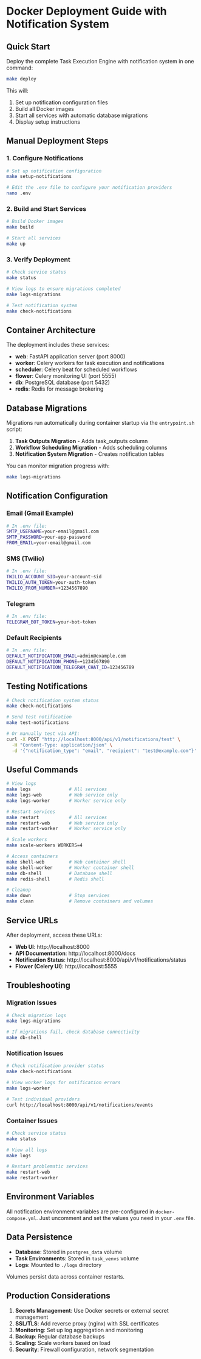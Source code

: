 # Docker Deployment Guide with Notification System

## Quick Start

Deploy the complete Task Execution Engine with notification system in one command:

```bash
make deploy
```

This will:
1. Set up notification configuration files
2. Build all Docker images
3. Start all services with automatic database migrations
4. Display setup instructions

## Manual Deployment Steps

### 1. Configure Notifications

```bash
# Set up notification configuration
make setup-notifications

# Edit the .env file to configure your notification providers
nano .env
```

### 2. Build and Start Services

```bash
# Build Docker images
make build

# Start all services
make up
```

### 3. Verify Deployment

```bash
# Check service status
make status

# View logs to ensure migrations completed
make logs-migrations

# Test notification system
make check-notifications
```

## Container Architecture

The deployment includes these services:

- **web**: FastAPI application server (port 8000)
- **worker**: Celery workers for task execution and notifications
- **scheduler**: Celery beat for scheduled workflows
- **flower**: Celery monitoring UI (port 5555)
- **db**: PostgreSQL database (port 5432)
- **redis**: Redis for message brokering

## Database Migrations

Migrations run automatically during container startup via the `entrypoint.sh` script:

1. **Task Outputs Migration** - Adds task_outputs column
2. **Workflow Scheduling Migration** - Adds scheduling columns  
3. **Notification System Migration** - Creates notification tables

You can monitor migration progress with:
```bash
make logs-migrations
```

## Notification Configuration

### Email (Gmail Example)
```bash
# In .env file:
SMTP_USERNAME=your-email@gmail.com
SMTP_PASSWORD=your-app-password
FROM_EMAIL=your-email@gmail.com
```

### SMS (Twilio)
```bash
# In .env file:
TWILIO_ACCOUNT_SID=your-account-sid
TWILIO_AUTH_TOKEN=your-auth-token
TWILIO_FROM_NUMBER=+1234567890
```

### Telegram
```bash
# In .env file:
TELEGRAM_BOT_TOKEN=your-bot-token
```

### Default Recipients
```bash
# In .env file:
DEFAULT_NOTIFICATION_EMAIL=admin@example.com
DEFAULT_NOTIFICATION_PHONE=+1234567890
DEFAULT_NOTIFICATION_TELEGRAM_CHAT_ID=123456789
```

## Testing Notifications

```bash
# Check notification system status
make check-notifications

# Send test notification
make test-notifications

# Or manually test via API:
curl -X POST "http://localhost:8000/api/v1/notifications/test" \
  -H "Content-Type: application/json" \
  -d '{"notification_type": "email", "recipient": "test@example.com"}'
```

## Useful Commands

```bash
# View logs
make logs              # All services
make logs-web          # Web service only
make logs-worker       # Worker service only

# Restart services
make restart           # All services
make restart-web       # Web service only
make restart-worker    # Worker service only

# Scale workers
make scale-workers WORKERS=4

# Access containers
make shell-web         # Web container shell
make shell-worker      # Worker container shell
make db-shell          # Database shell
make redis-shell       # Redis shell

# Cleanup
make down              # Stop services
make clean             # Remove containers and volumes
```

## Service URLs

After deployment, access these URLs:

- **Web UI**: http://localhost:8000
- **API Documentation**: http://localhost:8000/docs
- **Notification Status**: http://localhost:8000/api/v1/notifications/status
- **Flower (Celery UI)**: http://localhost:5555

## Troubleshooting

### Migration Issues
```bash
# Check migration logs
make logs-migrations

# If migrations fail, check database connectivity
make db-shell
```

### Notification Issues
```bash
# Check notification provider status
make check-notifications

# View worker logs for notification errors
make logs-worker

# Test individual providers
curl http://localhost:8000/api/v1/notifications/events
```

### Container Issues
```bash
# Check service status
make status

# View all logs
make logs

# Restart problematic services
make restart-web
make restart-worker
```

## Environment Variables

All notification environment variables are pre-configured in `docker-compose.yml`. Just uncomment and set the values you need in your `.env` file.

## Data Persistence

- **Database**: Stored in `postgres_data` volume
- **Task Environments**: Stored in `task_venvs` volume
- **Logs**: Mounted to `./logs` directory

Volumes persist data across container restarts.

## Production Considerations

1. **Secrets Management**: Use Docker secrets or external secret management
2. **SSL/TLS**: Add reverse proxy (nginx) with SSL certificates
3. **Monitoring**: Set up log aggregation and monitoring
4. **Backup**: Regular database backups
5. **Scaling**: Scale workers based on load
6. **Security**: Firewall configuration, network segmentation